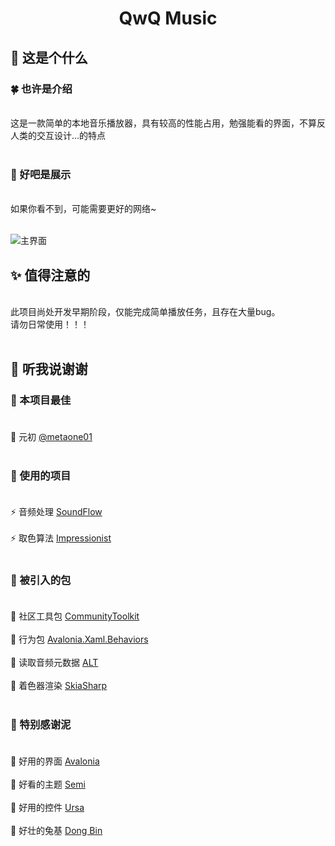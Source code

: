 # <div align='center'> QwQ Music </div>

## 🎐 这是个什么

### 🍀 也许是介绍
<br>
这是一款简单的本地音乐播放器，具有较高的性能占用，勉强能看的界面，不算反人类的交互设计...的特点
<br><br>

### 🎏 好吧是展示

<br>
如果你看不到，可能需要更好的网络~  
<br><br>

![主界面](https://github.com/Mioter/QwQ-Music/blob/develop/.doc/UI_Home_1.png "这是主界面")

## ✨ 值得注意的

<br>
此项目尚处开发早期阶段，仅能完成简单播放任务，且存在大量bug。<br>
请勿日常使用！！！
<br><br>

## 🎀 听我说谢谢

### 💎 本项目最佳 <br><br>

🔸 元初 [@metaone01](https://github.com/metaone01 "最好的元初")
<br><br>

### 📖 使用的项目 <br><br>

⚡ 音频处理 [SoundFlow](https://github.com/LSXPrime/SoundFlow)
<br><br>
⚡ 取色算法 [Impressionist](https://github.com/Storyteller-Studios/Impressionist)
<br><br>

### 📗 被引入的包 <br><br>

🔹 社区工具包 [CommunityToolkit](https://github.com/CommunityToolkit/dotnet)
<br><br>
🔹 行为包 [Avalonia.Xaml.Behaviors](https://github.com/AvaloniaUI/Avalonia.Xaml.Behaviors)
<br><br>
🔹 读取音频元数据 [ALT](https://github.com/Zeugma440/atldotnet)
<br><br>
🔹 着色器渲染 [SkiaSharp](https://github.com/mono/SkiaSharp)
<br><br>

### 🍁 特别感谢泥 <br><br>

🔺 好用的界面 [Avalonia](https://avaloniaui.net/)
<br><br>
🔺 好看的主题 [Semi](https://github.com/irihitech/Semi.Avalonia)
<br><br>
🔺 好用的控件 [Ursa](https://github.com/irihitech/Ursa.Avalonia)
<br><br>
🔺 好壮的兔基 [Dong Bin](https://github.com/rabbitism "兔基吧什么的...最好吃了！")
<br><br>
